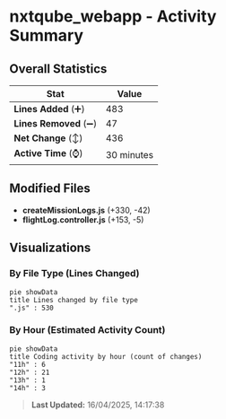 # nxtqube_webapp - Activity Summary 

## Overall Statistics

| Stat                   | Value                                                             |
| ---------------------- | ----------------------------------------------------------------- |
| **Lines Added** (➕)   | 483                                          |
| **Lines Removed** (➖) | 47                                        |
| **Net Change** (↕)    | 436                |
| **Active Time** (⌚)   | 30 minutes |


## Modified Files
- **createMissionLogs.js** (+330, -42)
- **flightLog.controller.js** (+153, -5)

## Visualizations

### By File Type (Lines Changed)

```mermaid
pie showData
title Lines changed by file type
".js" : 530
```

### By Hour (Estimated Activity Count)

```mermaid
pie showData
title Coding activity by hour (count of changes)
"11h" : 6
"12h" : 21
"13h" : 1
"14h" : 3
```


> **Last Updated:** 16/04/2025, 14:17:38